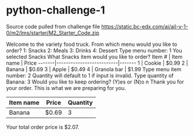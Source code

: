 # python-challenge-1

Source code pulled from challenge file
https://static.bc-edx.com/ai/ail-v-1-0/m2/lms/starter/M2_Starter_Code.zip

Welcome to the variety food truck.
From which menu would you like to order? 
1: Snacks
2: Meals
3: Drinks
4: Dessert
Type menu number: 1
You selected Snacks
What Snacks item would you like to order?
Item # | Item name                | Price
-------|--------------------------|-------
1      | Cookie                   | $0.99
2      | Banana                   | $0.69
3      | Apple                    | $0.49
4      | Granola bar              | $1.99
Type menu item number: 2
Quantity will default to 1 if input is invalid.
Type quantity of Banana: 3
Would you like to keep ordering? (Y)es or (N)o n
Thank you for your order.
This is what we are preparing for you.

Item name                 | Price  | Quantity
--------------------------|--------|----------
Banana                    | $0.69  | 3
Your total order price is $2.07.
